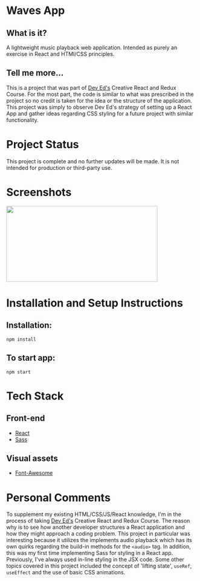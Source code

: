 # Waves App

## What is it?

A lightweight music playback web application. Intended as purely an exercise in React and HTMl/CSS principles.

## Tell me more...

This is a project that was part of [Dev Ed's](https://developedbyed.com/) Creative React and Redux Course. For the most part, the code is similar to what was prescribed in the project so no credit is taken for the idea or the structure of the application. This project was simply to observe Dev Ed's strategy of setting up a React App and gather ideas regarding CSS styling for a future project with similar functionality.

# Project Status

This project is complete and no further updates will be made. It is not intended for production or third-party use.

# Screenshots

<p float="left">
<img src="/public/waves-screenshot.png" width="400" height="200"/>
</p>

# Installation and Setup Instructions

## Installation:

`npm install`

## To start app:

`npm start`

# Tech Stack

## Front-end

- [React](https://create-react-app.dev/)
- [Sass](https://sass-lang.com/)

## Visual assets

- [Font-Awesome](https://github.com/FortAwesome/Font-Awesome)

# Personal Comments

To supplement my existing HTML/CSS/JS/React knowledge, I'm in the process of taking [Dev Ed's](https://developedbyed.com) Creative React and Redux Course. The reason why is to see how another developer structures a React application and how they might approach a coding problem. This project in particular was interesting because it utilizes the implements audio playback which has its own quirks regarding the build-in methods for the `<audio>` tag. In addition, this was my first time implementing Sass for styling in a React app. Previously, I've always used in-line styling in the JSX code. Some other topics covered in this project included the concept of 'lifting state', `useRef`, `useEffect` and the use of basic CSS animations.
